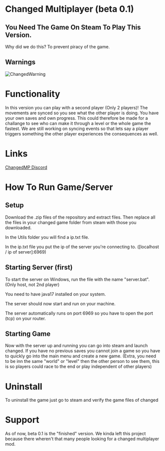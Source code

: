 # Changed Multiplayer (beta 0.1)

## You Need The Game On Steam To Play This Version.

Why did we do this? To prevent piracy of the game.

## Warnings

![ChangedWarning](https://github.com/Protoser/ChangedMP/assets/117673284/f25d9bf5-bf04-4c4c-81e8-a9429aae3e5e)

# Functionality

In this version you can play with a second player (Only 2 players)! The movements are synced so you see what the other player is doing. You have your own saves and own progress. This could therefore be made for a challange to see who can make it through a level or the whole game the fastest. We are still working on syncing events so that lets say a player triggers something the other player experiences the consequences as well.

# Links

[ChangedMP Discord](https://discord.gg/e6n69Adfw4)

# How To Run Game/Server

## Setup
Download the .zip files of the repository and extract files. Then replace all the files in your changed game folder from steam with those you downloaded. 

In the Utils folder you will find a ip.txt file.

In the ip.txt file you put the ip of the server you're connecting to. ([localhost / ip of server]:6969)

## Starting Server (first)

To start the server on Windows, run the file with the name "server.bat". (Only host, not 2nd player)

You need to have java17 installed on your system.

The server should now start and run on your machine.

The server automatically runs on port 6969 so you have to open the port (tcp) on your router.

## Starting Game
Now with the server up and running you can go into steam and launch changed. If you have no previous saves you cannot join a game so you have to quickly go into the main menu and create a new game. 
(Extra, you need to be inn the same "world" or "level" then the other person to see them, this is so players could race to the end or play independent of other players)

# Uninstall
To uninstall the game just go to steam and verify the game files of changed



# Support
As of now, beta 0.1 is the "finished" version. We kinda left this project because there wheren't that many people looking for a changed multiplayer mod.
